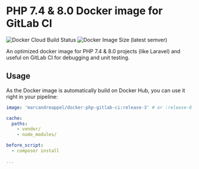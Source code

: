 # PHP 7.4 & 8.0 Docker image for GitLab CI

![Docker Cloud Build Status](https://img.shields.io/docker/cloud/build/marcandreappel/docker-php-gitlab-ci?logo=docker&logoColor=%23fff&style=for-the-badge)
![Docker Image Size (latest semver)](https://img.shields.io/docker/image-size/marcandreappel/docker-php-gitlab-ci?logo=ubuntu&logoColor=%23fff&sort=semver&style=for-the-badge)

An optimized docker image for PHP 7.4 & 8.0 projects (like Laravel) and useful on GitLab CI for debugging and unit testing.

## Usage

As the Docker image is automatically build on Docker Hub, you can use it right in your pipeline:

```yaml
image: 'marcandreappel/docker-php-gitlab-ci:release-3' # or :release-8.0-3

cache:
  paths:
    - vendor/
    - node_modules/

before_script:
  - composer install

...
```

